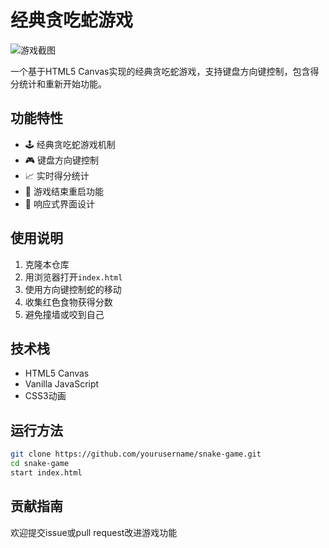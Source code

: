# 经典贪吃蛇游戏

![游戏截图](snake-game-screenshot.png)

一个基于HTML5 Canvas实现的经典贪吃蛇游戏，支持键盘方向键控制，包含得分统计和重新开始功能。

## 功能特性
- 🕹️ 经典贪吃蛇游戏机制
- 🎮 键盘方向键控制
- 📈 实时得分统计
- 🔄 游戏结束重启功能
- 🎨 响应式界面设计

## 使用说明
1. 克隆本仓库
2. 用浏览器打开`index.html`
3. 使用方向键控制蛇的移动
4. 收集红色食物获得分数
5. 避免撞墙或咬到自己

## 技术栈
- HTML5 Canvas
- Vanilla JavaScript
- CSS3动画

## 运行方法
```bash
git clone https://github.com/yourusername/snake-game.git
cd snake-game
start index.html
```

## 贡献指南
欢迎提交issue或pull request改进游戏功能